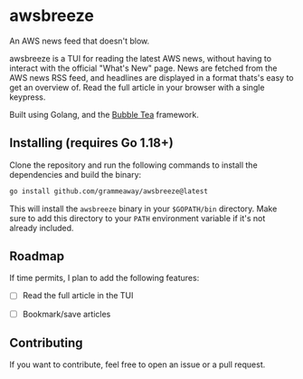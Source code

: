 # awsbreeze 
An AWS news feed that doesn't blow. 

awsbreeze is a TUI for reading the latest AWS news, without having to interact with the official "What's New" page. News are fetched from the AWS news RSS feed, and headlines are displayed in a format thats's easy to get an overview of. Read the full article in your browser with a single keypress. 

Built using Golang, and the [Bubble Tea](https://github.com/charmbracelet/bubbletea) framework.

## Installing (requires Go 1.18+)
Clone the repository and run the following commands to install the dependencies and build the binary:

```bash
go install github.com/grammeaway/awsbreeze@latest
```
This will install the `awsbreeze` binary in your `$GOPATH/bin` directory. Make sure to add this directory to your `PATH` environment variable if it's not already included.


## Roadmap
If time permits, I plan to add the following features:

- [ ] Read the full article in the TUI
- [ ] Bookmark/save articles


## Contributing
If you want to contribute, feel free to open an issue or a pull request. 

